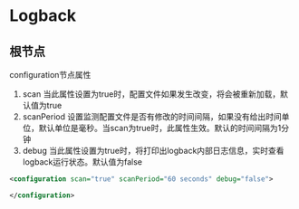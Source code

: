 # Logback

## <configuration>根节点
configuration节点属性
1. scan 当此属性设置为true时，配置文件如果发生改变，将会被重新加载，默认值为true
2. scanPeriod 设置监测配置文件是否有修改的时间间隔，如果没有给出时间单位，默认单位是毫秒。当scan为true时，此属性生效。默认的时间间隔为1分钟
3. debug 当此属性设置为true时，将打印出logback内部日志信息，实时查看logback运行状态。默认值为false
```xml
<configuration scan="true" scanPeriod="60 seconds" debug="false">

</configuration>
```